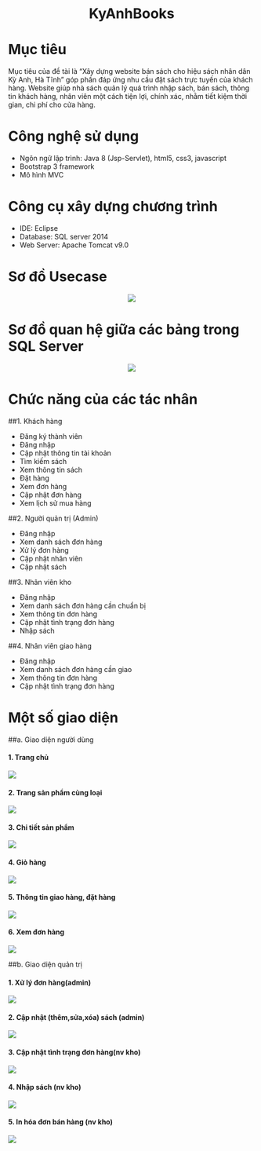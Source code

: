 # <p align="center">KyAnhBooks</p>

# Mục tiêu
Mục tiêu của đề tài là “Xây dựng website bán sách cho hiệu sách nhân dân Kỳ Anh, Hà Tĩnh” góp phần đáp ứng nhu cầu đặt sách trực tuyến của khách hàng. Website giúp nhà sách quản lý quá trình nhập sách, bán sách, thông tin khách hàng, nhân viên một cách tiện lợi, chính xác, nhằm tiết kiệm thời gian, chi phí cho cửa hàng.

# Công nghệ sử dụng
- Ngôn ngữ lập trình: Java 8 (Jsp-Servlet), html5, css3, javascript
- Bootstrap 3 framework
- Mô hình MVC

# Công cụ xây dựng chương trình
- IDE: Eclipse
- Database: SQL server 2014
- Web Server: Apache Tomcat v9.0

# Sơ đồ Usecase
<p align="center"><img src="image_test/csdl/usecase.PNG"></p>

# Sơ đồ quan hệ giữa các bảng trong SQL Server
<p align="center"><img src="image_test/csdl/db.png"></p>

# Chức năng của các tác nhân
##1. Khách hàng<br/>
- Đăng ký thành viên<br/>
- Đăng nhập<br/>
- Cập nhật thông tin tài khoản<br/>
- Tìm kiếm sách<br/>
- Xem thông tin sách<br/>
- Đặt hàng<br/>
- Xem đơn hàng<br/>
- Cập nhật đơn hàng<br/>
- Xem lịch sử mua hàng<br/>

##2. Người quản trị (Admin)<br/>
- Đăng nhập<br/>
- Xem danh sách đơn hàng<br/>
- Xử lý đơn hàng<br/>
- Cập nhật nhân viên<br/>
- Cập nhật sách<br/>

##3. Nhân viên kho <br/>
- Đăng nhập<br/>
- Xem danh sách đơn hàng cần chuẩn bị<br/>
- Xem thông tin đơn hàng<br/>
- Cập nhật tình trạng đơn hàng<br/>
- Nhập sách<br/>

##4. Nhân viên giao hàng<br/>
- Đăng nhập<br/>
- Xem danh sách đơn hàng cần giao<br/>
- Xem thông tin đơn hàng	<br/>
- Cập nhật tình trạng đơn hàng<br/>

# Một số giao diện
##a. Giao diện người dùng<br/>

#### 1. Trang chủ

<p align="left">
	<img src="image_test/giaoDien/trangchu.png">
</p>

#### 2. Trang sản phẩm cùng loại

<p align="left">
	<kbd>
		<img src="image_test/giaoDien/sp_cungloai.png">
	</kbd>
</p>

#### 3. Chi tiết sản phẩm

<p align="left">
	<kbd>
		<img src="image_test/giaoDien/chitiet_sp.png">
	</kbd>
</p>

#### 4. Giỏ hàng

<p align="left">
	<kbd>
		<img src="image_test/giaoDien/giohang.png">
	</kbd>
</p>

#### 5. Thông tin giao hàng, đặt hàng

<p align="left">
	<kbd>
		<img src="image_test/giaoDien/xem_thongtin_dh.png">
	</kbd>
</p>

#### 6. Xem đơn hàng

<p align="left">
	<kbd>
		<img src="image_test/giaoDien/xem_dh.png">
	</kbd>
</p>

##b. Giao diện quản trị<br/>

#### 1. Xử lý đơn hàng(admin)

<p align="left">
	<kbd>
		<img src="image_test/giaoDien/xuly_dh.png">
	</kbd>
</p>

#### 2. Cập nhật (thêm,sửa,xóa) sách (admin)

<p align="left">
	<kbd>
		<img src="image_test/giaoDien/cn_sach.PNG">
	</kbd>
</p>

#### 3. Cập nhật tình trạng đơn hàng(nv kho)
<p align="left">
	<kbd>
		<img src="image_test/giaoDien/cn_tt_dh_kho.png">
	</kbd>
</p>

#### 4. Nhập sách (nv kho)

<p align="left">
	<kbd>
		<img src="image_test/giaoDien/nhap_sach.png">
	</kbd>
</p>

#### 5. In hóa đơn bán hàng (nv kho)

<p align="left">
	<kbd>
		<img src="image_test/giaoDien/in_hoadon_banhang.PNG">
	</kbd>
</p>

